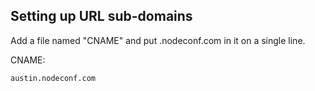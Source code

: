 ## Setting up URL sub-domains

Add a file named "CNAME" and put <site>.nodeconf.com in it on a single line.

CNAME:

```
austin.nodeconf.com
```
